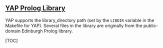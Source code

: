 
<!-- @file lib.md -->

## [YAP Prolog Library](library)

<!-- @{ -->

 YAP supports
 the library_directory path (set by the
  `LIBDIR` variable in the Makefile for YAP). Several files in the
  library are originally from the public-domain Edinburgh Prolog library.

[TOC]

<!-- @} -->
